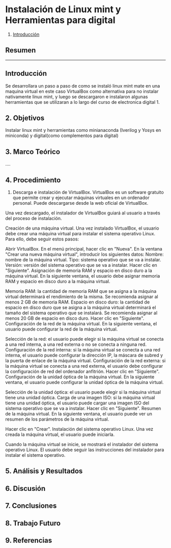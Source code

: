 # Instalación de Linux mint y Herramientas para digital 
1. [Introducción](#Introducción)
## Resumen

----

## Introducción

Se desarrollara un paso a paso de como se instaló linux mint mate en una maquina virtual en este caso VirtualBox como alternativa para no instalar nativamente linux mint, y luego se descargaron e instalaron algunas herramientas que se utilizaran a lo largo del curso de electronica digital 1.

## 2. Objetivos

Instalar linux mint y herramientas como minianaconda (Iverilog y Yosys en miniconda) y digital(como complementos para digital)

## 3. Marco Teórico

....

## 4. Procedimiento

1. Descarga e instalación de VirtualBox.
VirtualBox es un software gratuito que permite crear y ejecutar máquinas virtuales en un ordenador personal. Puede descargarse desde la web oficial de VirtualBox.

Una vez descargado, el instalador de VirtualBox guiará al usuario a través del proceso de instalación.

Creación de una máquina virtual.
Una vez instalado VirtualBox, el usuario debe crear una máquina virtual para instalar el sistema operativo Linux. Para ello, debe seguir estos pasos:

Abrir VirtualBox.
En el menú principal, hacer clic en "Nueva".
En la ventana "Crear una nueva máquina virtual", introducir los siguientes datos:
Nombre: nombre de la máquina virtual.
Tipo: sistema operativo que se va a instalar.
Versión: versión del sistema operativo que se va a instalar.
Hacer clic en "Siguiente".
Asignación de memoria RAM y espacio en disco duro a la máquina virtual.
En la siguiente ventana, el usuario debe asignar memoria RAM y espacio en disco duro a la máquina virtual.

Memoria RAM: la cantidad de memoria RAM que se asigna a la máquina virtual determinará el rendimiento de la misma. Se recomienda asignar al menos 2 GB de memoria RAM.
Espacio en disco duro: la cantidad de espacio en disco duro que se asigna a la máquina virtual determinará el tamaño del sistema operativo que se instalará. Se recomienda asignar al menos 20 GB de espacio en disco duro.
Hacer clic en "Siguiente".
Configuración de la red de la máquina virtual.
En la siguiente ventana, el usuario puede configurar la red de la máquina virtual.

Selección de la red: el usuario puede elegir si la máquina virtual se conecta a una red interna, a una red externa o no se conecta a ninguna red.
Configuración de la red interna: si la máquina virtual se conecta a una red interna, el usuario puede configurar la dirección IP, la máscara de subred y la puerta de enlace de la máquina virtual.
Configuración de la red externa: si la máquina virtual se conecta a una red externa, el usuario debe configurar la configuración de red del ordenador anfitrión.
Hacer clic en "Siguiente".
Configuración de la unidad óptica de la máquina virtual.
En la siguiente ventana, el usuario puede configurar la unidad óptica de la máquina virtual.

Selección de la unidad óptica: el usuario puede elegir si la máquina virtual tiene una unidad óptica.
Carga de una imagen ISO: si la máquina virtual tiene una unidad óptica, el usuario puede cargar una imagen ISO del sistema operativo que se va a instalar.
Hacer clic en "Siguiente".
Resumen de la máquina virtual.
En la siguiente ventana, el usuario puede ver un resumen de los parámetros de la máquina virtual.

Hacer clic en "Crear".
Instalación del sistema operativo Linux.
Una vez creada la máquina virtual, el usuario puede iniciarla.

Cuando la máquina virtual se inicie, se mostrará el instalador del sistema operativo Linux. El usuario debe seguir las instrucciones del instalador para instalar el sistema operativo.

## 5. Análisis y Resultados




## 6. Discusión



## 7. Conclusiones



## 8. Trabajo Futuro



## 9. Referencias




